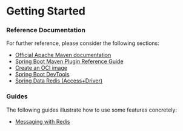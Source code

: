 # Getting Started

### Reference Documentation
For further reference, please consider the following sections:

* [Official Apache Maven documentation](https://maven.apache.org/guides/index.html)
* [Spring Boot Maven Plugin Reference Guide](https://docs.spring.io/spring-boot/docs/3.2.4/maven-plugin/reference/html/)
* [Create an OCI image](https://docs.spring.io/spring-boot/docs/3.2.4/maven-plugin/reference/html/#build-image)
* [Spring Boot DevTools](https://docs.spring.io/spring-boot/docs/3.2.4/reference/htmlsingle/index.html#using.devtools)
* [Spring Data Redis (Access+Driver)](https://docs.spring.io/spring-boot/docs/3.2.4/reference/htmlsingle/index.html#data.nosql.redis)

### Guides
The following guides illustrate how to use some features concretely:

* [Messaging with Redis](https://spring.io/guides/gs/messaging-redis/)

